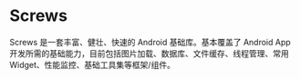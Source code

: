 # Screws
Screws 是一套丰富、健壮、快速的 Android 基础库。基本覆盖了 Android App 开发所需的基础能力，目前包括图片加载、数据库、文件缓存、线程管理、常用 Widget、性能监控、基础工具集等框架/组件。
